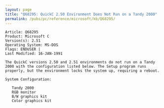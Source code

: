 ```yaml
---
layout: page
title: "Q68295: QuickC 2.50 Environment Does Not Run on a Tandy 2000"
permalink: /pubs/pc/reference/microsoft/kb/Q68295/
---
```


	Article: Q68295
	Product: Microsoft C
	Version(s): 2.51
	Operating System: MS-DOS
	Flags: ENDUSER |
	Last Modified: 16-JAN-1991
	
	The QuickC versions 2.50 and 2.51 environments do not run on a Tandy
	2000 with the configuration listed below. The Setup program runs
	properly, but the environment locks the system up, requiring a reboot.
	
	System Configuration:
	
	   Tandy 2000
	   RGB monitor
	   B/W graphics kit
	   Color graphics kit
